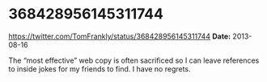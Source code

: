 # 368428956145311744
https://twitter.com/TomFrankly/status/368428956145311744
**Date:** 2013-08-16

The “most effective” web copy is often sacrificed so I can leave references to inside jokes for my friends to find. I have no regrets.
